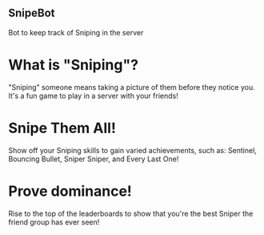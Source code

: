 ## SnipeBot
Bot to keep track of Sniping in the server

# What is "Sniping"?
"Sniping" someone means taking a picture of them before they notice you. It's a fun game to play in a server with your friends!

# Snipe Them All!
Show off your Sniping skills to gain varied achievements, such as: Sentinel, Bouncing Bullet, Sniper Sniper, and Every Last One!

# Prove dominance!
Rise to the top of the leaderboards to show that you're the best Sniper the friend group has ever seen!
